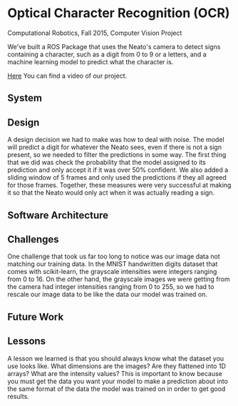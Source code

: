 # Optical Character Recognition (OCR)
Computational Robotics, Fall 2015, Computer Vision Project

We've built a ROS Package that uses the Neato's camera to detect signs containing a character, such as a digit from 0 to 9 or a letters, and a machine learning model to predict what the character is.

[Here](http://) You can find a video of our project.

## System 


## Design
A design decision we had to make was how to deal with noise. The model will predict a digit for whatever the Neato sees, even if there is not a sign present, so we needed to filter the predictions in some way. The first thing that we did was check the probability that the model assigned to its prediction and only accept it if it was over 50% confident. We also added a sliding window of 5 frames and only used the predictions if they all agreed for those frames. Together, these measures were very successful at making it so that the Neato would only act when it was actually reading a sign.

## Software Architecture


## Challenges
One challenge that took us far too long to notice was our image data not matching our training data. In the MNIST handwritten digits dataset that comes with scikit-learn, the grayscale intensities were integers ranging from 0 to 16. On the other hand, the grayscale images we were getting from the camera had integer intensities ranging from 0 to 255, so we had to rescale our image data to be like the data our model was trained on.

## Future Work

## Lessons
A lesson we learned is that you should always know what the dataset you use looks like. What dimensions are the images? Are they flattened into 1D arrays? What are the intensity values? This is important to know because you must get the data you want your model to make a prediction about into the same format of the data the model was trained on in order to get good results.
